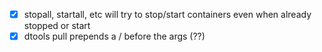 - [x] stopall, startall, etc will try to stop/start containers even when already stopped or start<br> 
- [x] dtools pull prepends a / before the args (??) <br>

<br><br><br>
